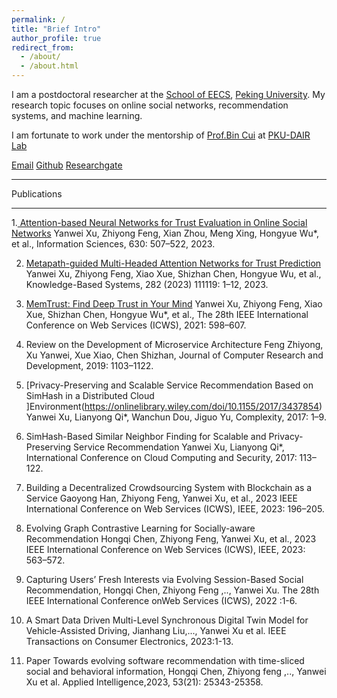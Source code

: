 ```yaml
---
permalink: /
title: "Brief Intro"
author_profile: true
redirect_from: 
  - /about/
  - /about.html
---
```


I am a postdoctoral researcher at the [School of EECS](https://eecs.pku.edu.cn/), [Peking University](https://www.pku.edu.cn/). My research topic focuses on online social networks, recommendation systems, and machine learning.

 I am fortunate to work under the mentorship of [Prof.Bin Cui](https://cuibinpku.github.io/papers.html) at [PKU-DAIR Lab](https://github.com/PKU-DAIR)

 [Email](yanwei.xu@pku.edu.cn) [Github](https://github.com/DiversityCloud) [Researchgate](https://www.researchgate.net/profile/Yanwei-Xu-3) 

---

Publications

---
1.[ Attention-based Neural Networks for Trust Evaluation in Online Social Networks](https://www.sciencedirect.com/science/article/abs/pii/S0020025523002396)
Yanwei Xu, Zhiyong Feng, Xian Zhou, Meng Xing, Hongyue Wu*, et al., Information Sciences, 630: 507–522, 2023.

2. [Metapath-guided Multi-Headed Attention Networks for Trust Prediction](https://www.sciencedirect.com/science/article/abs/pii/S0950705123008699)
Yanwei Xu, Zhiyong Feng, Xiao Xue, Shizhan Chen, Hongyue Wu, et al., Knowledge-Based Systems, 282 (2023) 111119: 1–12, 2023.

3. [MemTrust: Find Deep Trust in Your Mind](https://ieeexplore.ieee.org/abstract/document/9590222)
Yanwei Xu, Zhiyong Feng, Xiao Xue, Shizhan Chen, Hongyue Wu*, et al., The 28th IEEE International Conference on Web Services (ICWS), 2021: 598–607.

4. Review on the Development of Microservice Architecture
Feng Zhiyong, Xu Yanwei, Xue Xiao, Chen Shizhan, Journal of Computer Research and Development, 2019: 1103–1122.

5. [Privacy-Preserving and Scalable Service Recommendation Based on SimHash in a Distributed Cloud ]Environment(https://onlinelibrary.wiley.com/doi/10.1155/2017/3437854)
Yanwei Xu, Lianyong Qi*, Wanchun Dou, Jiguo Yu, Complexity, 2017: 1–9.

6. SimHash-Based Similar Neighbor Finding for Scalable and Privacy-Preserving Service Recommendation
Yanwei Xu, Lianyong Qi*, International Conference on Cloud Computing and Security, 2017: 113–122.

7. Building a Decentralized Crowdsourcing System with Blockchain as a Service
Gaoyong Han, Zhiyong Feng, Yanwei Xu, et al., 2023 IEEE International Conference on Web Services (ICWS), IEEE, 2023: 196–205.

8. Evolving Graph Contrastive Learning for Socially-aware Recommendation
Hongqi Chen, Zhiyong Feng, Yanwei Xu, et al., 2023 IEEE International Conference on Web Services (ICWS), IEEE, 2023: 563–572.

9. Capturing Users’ Fresh Interests via Evolving Session-Based Social Recommendation, Hongqi Chen, Zhiyong Feng ,.., Yanwei Xu. The 28th IEEE International Conference onWeb Services (ICWS), 2022 :1-6.
    
10. A Smart Data Driven Multi-Level Synchronous Digital Twin Model for Vehicle-Assisted Driving, Jianhang Liu,..., Yanwei Xu et al. IEEE Transactions on Consumer Electronics, 2023:1-13.

11. Paper Towards evolving software recommendation with time-sliced social and behavioral information,
Hongqi Chen, Zhiyong feng ,.., Yanwei Xu et al. Applied Intelligence,2023, 53(21): 25343-25358.


